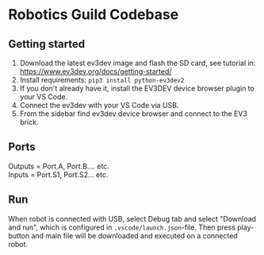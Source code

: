 # Robotics Guild Codebase

## Getting started
1. Download the latest ev3dev image and flash the SD card, see tutorial in: https://www.ev3dev.org/docs/getting-started/
2. Install requirements: `pip3 install python-ev3dev2`
3. If you don't already have it, install the EV3DEV device browser plugin to your VS Code.
4. Connect the ev3dev with your VS Code via USB.
5. From the sidebar find ev3dev device browser and connect to the EV3 brick.

## Ports
Outputs = Port.A, Port.B.... etc.  
Inputs = Port.S1, Port.S2... etc.

## Run
When robot is connected with USB, select Debug tab and select "Download and run", which is configured in `.vscode/launch.json`-file. Then press play-button and main file will be downloaded and executed on a connected robot.